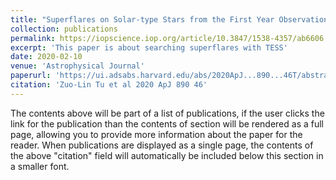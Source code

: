 ```yaml
---
title: "Superflares on Solar-type Stars from the First Year Observation of TESS"
collection: publications
permalink: https://iopscience.iop.org/article/10.3847/1538-4357/ab6606
excerpt: 'This paper is about searching superflares with TESS'
date: 2020-02-10
venue: 'Astrophysical Journal'
paperurl: 'https://ui.adsabs.harvard.edu/abs/2020ApJ...890...46T/abstract'
citation: 'Zuo-Lin Tu et al 2020 ApJ 890 46'
---
```


The contents above will be part of a list of publications, if the user clicks the link for the publication than the contents of section will be rendered as a full page, allowing you to provide more information about the paper for the reader. When publications are displayed as a single page, the contents of the above "citation" field will automatically be included below this section in a smaller font.